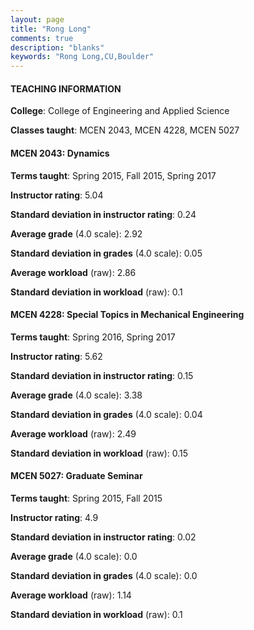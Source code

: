 ```yaml
---
layout: page
title: "Rong Long" 
comments: true
description: "blanks"
keywords: "Rong Long,CU,Boulder"
---
```

<head>
<script src="https://ajax.googleapis.com/ajax/libs/jquery/2.1.3/jquery.min.js"></script>
<script src="https://dl.dropboxusercontent.com/s/pc42nxpaw1ea4o9/highcharts.js?dl=0"></script>
<!-- <script src="../assets/js/highcharts.js"></script> -->
<style type="text/css">@font-face {
	font-family: "Bebas Neue";
	src: url(https://www.filehosting.org/file/details/544349/BebasNeue Regular.otf) format("opentype");
	}
	h1.Bebas { 
		font-family: "Bebas Neue", Verdana, Tahoma;
	}
</style>
</head>
	   
#### TEACHING INFORMATION

**College**: College of Engineering and Applied Science

**Classes taught**: MCEN 2043, MCEN 4228, MCEN 5027

#### MCEN 2043: Dynamics

**Terms taught**: Spring 2015, Fall 2015, Spring 2017

**Instructor rating**: 5.04

**Standard deviation in instructor rating**: 0.24

**Average grade** (4.0 scale): 2.92

**Standard deviation in grades** (4.0 scale): 0.05

**Average workload** (raw): 2.86

**Standard deviation in workload** (raw): 0.1

#### MCEN 4228: Special Topics in Mechanical Engineering

**Terms taught**: Spring 2016, Spring 2017

**Instructor rating**: 5.62

**Standard deviation in instructor rating**: 0.15

**Average grade** (4.0 scale): 3.38

**Standard deviation in grades** (4.0 scale): 0.04

**Average workload** (raw): 2.49

**Standard deviation in workload** (raw): 0.15

#### MCEN 5027: Graduate Seminar

**Terms taught**: Spring 2015, Fall 2015

**Instructor rating**: 4.9

**Standard deviation in instructor rating**: 0.02

**Average grade** (4.0 scale): 0.0

**Standard deviation in grades** (4.0 scale): 0.0

**Average workload** (raw): 1.14

**Standard deviation in workload** (raw): 0.1

